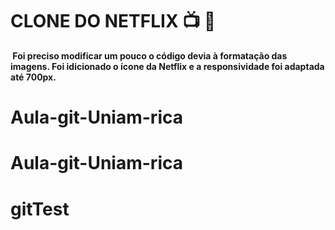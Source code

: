# CLONE DO NETFLIX :tv: :movie_camera:  #

<B> Foi preciso modificar um pouco o código devia à formatação das imagens. Foi idicionado o ícone da Netflix e a responsividade foi adaptada até 700px.</B> 
# Aula-git-Uniam-rica
# Aula-git-Uniam-rica
# gitTest
